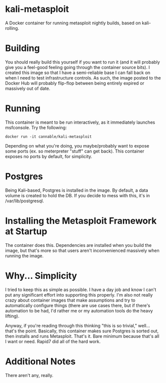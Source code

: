 # kali-metasploit

A Docker container for running metasploit nightly builds, based on kali-rolling.

# Building

You should really build this yourself if you want to run it (and it will
probably give you a feel-good feeling going through the container source bits).
I created this image so that I have a semi-reliable base I can fall back on when
I need to test infrastructure controls. As such, the image posted to the Docker
Hub will probably flip-flop between being entirely expired or massively out of
date.

# Running

This container is meant to be run interactively, as it immediately launches
msfconsole. Try the following:

```
docker run -it cannable/kali-metasploit
```

Depending on what you're doing, you maybe/probably want to expose some ports
(ex. so meterpreter "stuff" can get back). This container exposes no ports by
default, for simplicity.

# Postgres

Being Kali-based, Postgres is installed in the image. By default, a data volume
is created to hold the DB. If you decide to mess with this, it's in
/var/lib/postgresql.

# Installing the Metasploit Framework at Startup

The container does this. Dependencies are installed when you build the image,
but that's more so that users aren't inconvenienced massively when running the
image.

# Why... Simplicity

I tried to keep this as simple as possible. I have a day job and know I can't
put any significant effort into supporting this properly. I'm also not really
crazy about container images that make assumptions and try to automatically
configure things (there are use cases there, but if there's automation to be
had, I'd rather me or my automation tools do the heavy lifting).

Anyway, if you're reading through this thinking "this is so trivial," well...
that's the point. Basically, this container makes sure Postgres is sorted out,
then installs and runs Metasploit. That's it. Bare minimum because that's all I
want or need. Rapid7 did all of the hard work.

# Additional Notes

There aren't any, really.
